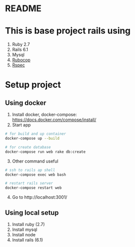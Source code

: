 # README

# This is base project rails using

1. Ruby 2.7
2. Rails 6.1
3. Mysql
4. [Rubocop](https://github.com/rubocop/rubocop)
5. [Rspec](https://github.com/rspec/rspec-rails)

# Setup project

## Using docker
1. Install docker, docker-compose: https://docs.docker.com/compose/install/
2. Start app

```bash
# for build and up container
docker-compose up --build

# for create database
docker-compose run web rake db:create

```
3. Other command useful
```bash
# ssh to rails ap shell
docker-compose exec web bash

# restart rails server
docker-compose restart web
```
4. Go to http://localhost:3001/

## Using local setup
1. Install ruby (2.7)
2. Install mysql
3. Install node
4. Install rails (6.1)
